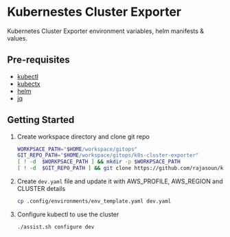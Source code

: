 # Kubernestes Cluster Exporter 

Kubernetes Cluster Exporter environment variables, helm manifests & values.

## Pre-requisites

-   [kubectl](https://kubernetes.io/docs/tasks/tools/install-kubectl/)
-   [kubectx](https://github.com/ahmetb/kubectx)
-   [helm](https://helm.sh/docs/intro/install/)
-   [jq](https://stedolan.github.io/jq/download/)

## Getting Started 

1. Create workspace directory and clone git repo

    ```sh
    WORKPSACE_PATH="$HOME/workspace/gitops"
    GIT_REPO_PATH="$HOME/workspace/gitops/k8s-cluster-exporter"
    [ ! -d  $WORKPSACE_PATH ] && mkdir -p $WORKPSACE_PATH
    [ ! -d  $GIT_REPO_PATH ] && git clone https://github.com/rajasoun/k8s-cluster-exporter $WORKPSACE_PATH 
    ```

1. Create `dev.yaml` file and update it with AWS_PROFILE, AWS_REGION and CLUSTER details


    ```sh
    cp .config/environments/env_template.yaml dev.yaml        
    ```

1. Configure kubectl to use the cluster

    ```sh
    ./assist.sh configure dev
    ```

